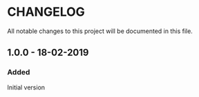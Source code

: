 # CHANGELOG
All notable changes to this project will be documented in this file.

## 1.0.0 - 18-02-2019
### Added
Initial version